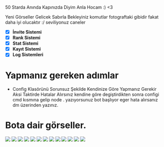 50 Starda Anında Kapınızda Diyim Anla Hocam :) <3

Yeni Görseller Gelicek Sabırla Bekleyiniz komutlar fotograftaki gibidir fakat daha iyi olucaktır :/ seviliyonuz caneler 

- [x] **İnvite Sistemi**
- [x] **Rank Sistemi**
- [x] **Stat Sistemi**
- [x] **Kayıt Sistemi**
- [x] **Log Sistemleri**

# Yapmanız gereken adımlar

- Config Klasörünü Sorunsuz Şekilde Kendinize Göre Yapmanız Gerekir Aksi Taktirde Hatalar Alırsınız kendine göre degiştirdikten sonra configi cmd kısmına gelip node . yazıyorsunuz bot başlıyor eger hata alırsanız dm üzerinden yazınız.


# Bota dair görseller.
<img  src="https://cdn.discordapp.com/attachments/1097553839613288519/1103742312955248702/image.png">
<img  src="https://cdn.discordapp.com/attachments/1108477571030585514/1108622566140162108/image.png">
<img  src="https://cdn.discordapp.com/attachments/1096555731190300672/1108445449423171704/image.png">
<img  src="https://cdn.discordapp.com/attachments/1101241787655409664/1104724382993104906/image.png">
<img  src="https://cdn.discordapp.com/attachments/1101241787655409664/1103756704673443910/image.png">
<img  src="https://cdn.discordapp.com/attachments/1101241787655409664/1103757413221404792/image.png">
<img  src="https://cdn.discordapp.com/attachments/1101241787655409664/1104866137335943269/image.png">
<img  src="https://cdn.discordapp.com/attachments/1101241787655409664/1103758085488660561/image.png">
<img  src="https://cdn.discordapp.com/attachments/1101241787655409664/1104995135286161428/image.png">
<img  src="https://media.discordapp.net/attachments/1096527059355967609/1107617741613060176/image.png?width=304&height=64">
<img  src="https://cdn.discordapp.com/attachments/1101241787655409664/1104716903487918171/image.png">
<img  src="https://cdn.discordapp.com/attachments/1101241787655409664/1104720587307372544/image.png">
<img  src="https://media.discordapp.net/attachments/1097989540347658291/1101248438689091694/image.png?width=394&height=217">





